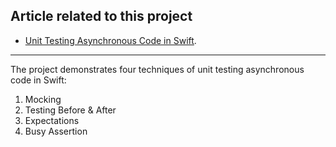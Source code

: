 ## Article related to this project

- [Unit Testing Asynchronous Code in Swift](https://www.vadimbulavin.com/unit-testing-async-code-in-swift/).

---

The project demonstrates four techniques of unit testing asynchronous code in Swift:
1. Mocking
2. Testing Before & After
3. Expectations
4. Busy Assertion
